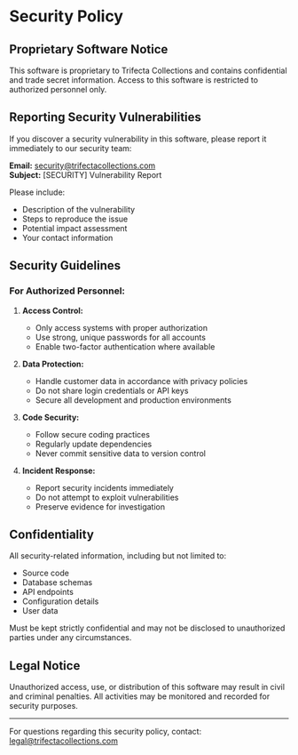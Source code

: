 # Security Policy

## Proprietary Software Notice

This software is proprietary to Trifecta Collections and contains confidential 
and trade secret information. Access to this software is restricted to 
authorized personnel only.

## Reporting Security Vulnerabilities

If you discover a security vulnerability in this software, please report it 
immediately to our security team:

**Email:** security@trifectacollections.com  
**Subject:** [SECURITY] Vulnerability Report

Please include:
- Description of the vulnerability
- Steps to reproduce the issue
- Potential impact assessment
- Your contact information

## Security Guidelines

### For Authorized Personnel:

1. **Access Control:**
   - Only access systems with proper authorization
   - Use strong, unique passwords for all accounts
   - Enable two-factor authentication where available

2. **Data Protection:**
   - Handle customer data in accordance with privacy policies
   - Do not share login credentials or API keys
   - Secure all development and production environments

3. **Code Security:**
   - Follow secure coding practices
   - Regularly update dependencies
   - Never commit sensitive data to version control

4. **Incident Response:**
   - Report security incidents immediately
   - Do not attempt to exploit vulnerabilities
   - Preserve evidence for investigation

## Confidentiality

All security-related information, including but not limited to:
- Source code
- Database schemas
- API endpoints
- Configuration details
- User data

Must be kept strictly confidential and may not be disclosed to unauthorized 
parties under any circumstances.

## Legal Notice

Unauthorized access, use, or distribution of this software may result in 
civil and criminal penalties. All activities may be monitored and recorded 
for security purposes.

---

For questions regarding this security policy, contact: legal@trifectacollections.com
